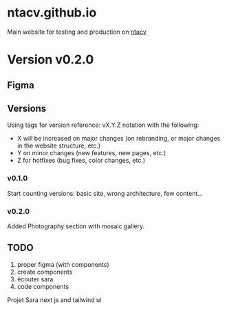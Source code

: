 # ntacv.github.io
Main website for testing and production on [ntacv](https://ntacv.github.io)


# Version v0.2.0


## Figma

## Versions

Using tags for version reference: 
vX.Y.Z notation 
with the following:

- X will be increased on major changes (on rebranding, or major changes in the website structure, etc.)
- Y on minor changes (new features, new pages, etc.)
- Z for hotfixes (bug fixes, color changes, etc.)

### v0.1.0
Start counting versions: basic site, wrong architecture, few content...

### v0.2.0
Added Photography section with mosaic gallery.


## TODO 

1. proper figma (with components)
2. create components 
3. écouter sara
4. code components

Projet Sara
next js and tailwind ui
